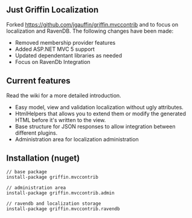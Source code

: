 Just Griffin Localization 
-------------------------

Forked https://github.com/jgauffin/griffin.mvccontrib and to focus on localization and RavenDB. The following changes have been made:

* Removed membership provider features
* Added ASP.NET MVC 5 support
* Updated dependentant libraries as needed
* Focus on RavenDb Integration

Current features
----------------

Read the wiki for a more detailed introduction.

* Easy model, view and validation localization without ugly attributes.
* HtmlHelpers that allows you to extend them or modify the generated HTML before it's written to the view.
* Base structure for JSON responses to allow integration between different plugins.
* Administration area for localization administration

Installation (nuget)
--------------------

	// base package
    install-package griffin.mvccontrib
	
	// administration area
	install-package griffin.mvccontrib.admin

	// ravendb and localization storage
	install-package griffin.mvccontrib.ravendb
	
	



